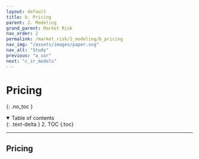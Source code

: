 ```yaml
---
layout: default
title: b. Pricing
parent: 2. Modeling
grand_parent: Market Risk
nav_order: 2
permalink: /market_risk/2_modeling/b_pricing
nav_img: "/assets/images/paper.svg"
nav_alt: "Study"
previous: "a_var"
next: "c_ir_models"
---
```


# Pricing

{: .no_toc }

<details open markdown="block">
  <summary>
    Table of contents
  </summary>
  {: .text-delta }
2. TOC
{:toc}
</details>

---

<div class="theory" markdown="1">

## Pricing


</div>
